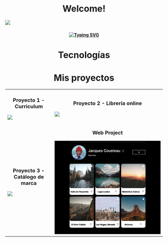 <h1 align="center">Welcome!</h1>
<img src="https://api.visitorbadge.io/api/visitors?path=https%3A%2F%2Fgithub.com%2FGuaguag11&label=Visitors&labelColor=%23dce775&countColor=%23d9e3f0&style=flat&labelStyle=upper">
<h4 align="center"><a href="https://git.io/typing-svg"><img src="https://readme-typing-svg.demolab.com?font=Fira+Code&pause=1005&color=543DF7&background=B5FFA9D6&center=true&random=false&width=435&lines=Hi+there%2C+I'm+Diana+Garza!+%F0%9F%91%8B" alt="Typing SVG" /></a></h4>
<h1 align="center">Tecnologías</h1>
<h1 align="center">Mis proyectos</h1>

<table style="width:100%">
<tr>
<!-- /////////////////////////////////////////////////////////////////////////////////////////////////////// -->
<td>
<h3 align="center" >Proyecto 1 - Curriculum</h3>
<a href="https://github.com/Guaguag11/guagua-cv">
<img style="" src="https://raw.githubusercontent.com/Guaguag11/Guaguag11/main/imgcv.png">
</a>
</td>
<!-- /////////////////////////////////////////////////////////////////////////////////////////////////////// -->
<td>
<h3 align="center" >Proyecto 2 - Librería online</h3>
<a href="https://github.com/Guaguag11/library">
<img src="https://raw.githubusercontent.com/Guaguag11/Guaguag11/main/imglibrary.png">
</a >
</td>
<!-- /////////////////////////////////////////////////////////////////////////////////////////////////////// -->
</tr>
<tr>
<!-- /////////////////////////////////////////////////////////////////////////////////////////////////////// -->
<td>
<h3 align="center">Proyecto 3 - Catálogo de marca</h3>
<a href="https://github.com/Guaguag11/cat-logo">
<img src="https://raw.githubusercontent.com/Guaguag11/Guaguag11/main/imgbucket.png">
</a>
</td>
<!-- /////////////////////////////////////////////////////////////////////////////////////////////////////// -->
<td>
<h3 align="center">Web Project</h3>
<a href="https://github.com/Guaguag11/web_project_4_esp">
<img src="https://raw.githubusercontent.com/Guaguag11/Guaguag11/main/imgweb.png">
</a>
</td>
<!-- /////////////////////////////////////////////////////////////////////////////////////////////////////// -->
</tr>
</table>

<!--
**Guaguag11/Guaguag11** is a ✨ _special_ ✨ repository because its `README.md` (this file) appears on your GitHub profile.

Here are some ideas to get you started:

- 🔭 I’m currently working on ...
- 🌱 I’m currently learning ...
- 👯 I’m looking to collaborate on ...
- 🤔 I’m looking for help with ...
- 💬 Ask me about ...
- 📫 How to reach me: ...
- 😄 Pronouns: ...
- ⚡ Fun fact: ...
-->
